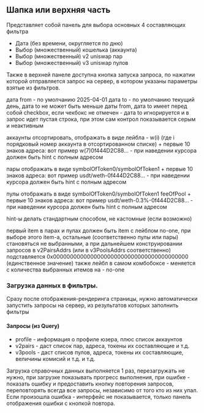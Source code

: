 ## Шапка или верхняя часть

Представляет собой панель для выбора основных 4 составляющих фильтра

- Дата (без времени, округляется по дню)
- Выбор (множественный) кошелька (аккаунта)
- Выбор (множественный) v2 uniswap пар
- Выбор (множественный) v3 uniswap пулов

Также в верхней панеле доступна кнопка запуска запроса, по нажатии которой отправляется запрос на сервер, в котором
указаны параметры взятые из фильтров.

дата from - по умолчанию 2025-04-01
дата to - по умолчанию текущий день,
дата to не может быть меньше даты from,
дата to имеет перед собой checkbox, если чекбокс не отмечен - дата to игнорируется и в запрос идет пустая строка, при
этом сам контрол показывается серым и неактивным

аккаунты отсортировать, отображать в виде лейбла - w(i) (где i порядковый номер аккаунта в отсортированном списке) +
первые 10 знаков адреса: вот пример w(7)0f444D2C88... - при наведении курсора должен быть hint с полным адресом

пары отображать в виде symbolOfToken0/symbolOfToken1 + первые 10 знаков адреса: вот пример usdt/weth-0f444D2C88... - при
наведении курсора должен быть hint с полным адресом

пулы отображать в виде symbolOfToken0/symbolOfToken1 feeOfPool + первые 10 знаков адреса: вот пример
usdt/weth-0.3%-0f444D2C88... - при
наведении курсора должен быть hint с полным адресом

hint-ы делать стандартным способом, не кастомные (если возможно)

первый item в парах и пулах должен быть item с лейблом no-one, при выборе этого item-а, остальные (соответственно пулы
или пары) становяться не выбранными, а при дальнейшем конструировании запросов в v2PairsAddrs (или в v3PoolsAddrs
соответственно) подставляется 0x0000000000000000000000000000000000000000 (единственное значение)
также лейбл в самом комбобоксе - меняется с количества выбранных итемов на - no-one

### Загрузка данных в фильтры.

Сразу после отображения-рендеринга страницы, нужно автоматически запустить запросы на сервер, из результатов которых
заполнить фильтры

#### Запросы (из Query)

- profile - информация о профиле юзера, плюс список аккаунтов
- v2pairs - даст список пар, адреса, токены их составляющие и т.д.
- v3pools - даст списов пулов, адреса, токены их составляющие, величины комисий и т.д. и т.д.

Загрузка справочных данных выполняется 1 раз, перезагружать не нужно, при загрузке показывать прогресс выполнения, при
ошибке - показать ошибку и предоставить кнопку повторения запросов, переповторять всегда все запросы, независимо от того
кто из них упал. Если произошла ошибка - интерфейс не показывается, только панель отображения ошибки с кнопкой повтора.